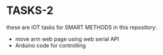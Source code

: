# TASKS-2
these are IOT tasks for SMART METHODS in this repository:
- move arm web page using web serial API
- Arduino code for controlling
